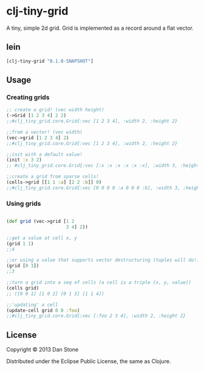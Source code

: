 # clj-tiny-grid

A tiny, simple 2d grid. Grid is implemented as a record around a flat vector.

## lein
``` clojure
[clj-tiny-grid "0.1.0-SNAPSHOT"]
````

## Usage

### Creating grids

``` clojure 
;; create a grid! (vec width height)
(->Grid [1 2 3 4] 2 2)
;;#clj_tiny_grid.core.Grid{:vec [1 2 3 4], :width 2, :height 2}

;;from a vector! (vec width)
(vec->grid [1 2 3 4] 2)
;;#clj_tiny_grid.core.Grid{:vec [1 2 3 4], :width 2, :height 2}

;;init with a default value!
(init :x 3 2)
;; #clj_tiny_grid.core.Grid{:vec [:x :x :x :x :x :x], :width 3, :height 2}

;;create a grid from sparse cells!
(cells->grid [[1 1 :a] [2 2 :b]] 0)
;;#clj_tiny_grid.core.Grid{:vec [0 0 0 0 :a 0 0 0 :b], :width 3, :height 3}

```

### Using grids

```clojure

(def grid (vec->grid [1 2
                      3 4] 2))

;;get a value at cell x, y
(grid 1 1)
;;4

;;or using a value that supports vector destructuring (tuples will do!)
(grid [0 1])
;;3

;;turn a grid into a seq of cells (a cell is a triple (x, y, value))
(cells grid)
;; ([0 0 1] [1 0 2] [0 1 3] [1 1 4])

;;'updating' a cell
(update-cell grid 0 0 :foo)
;;#clj_tiny_grid.core.Grid{:vec [:foo 2 3 4], :width 2, :height 2}

```

## License

Copyright © 2013 Dan Stone

Distributed under the Eclipse Public License, the same as Clojure.

